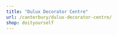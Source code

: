 ```yaml
---
title: "Dulux Decorator Centre"
url: /canterbury/dulux-decorator-centre/
shop: doityourself
---
```

